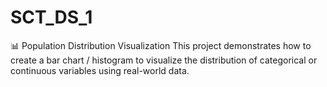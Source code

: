 # SCT_DS_1
📊 Population Distribution Visualization  This project demonstrates how to create a bar chart / histogram to visualize the distribution of categorical or continuous variables using real-world data. 
